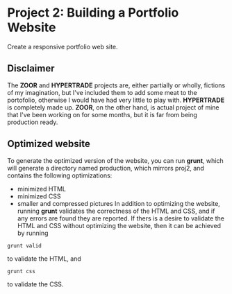 # Project 2: Building a Portfolio Website

Create a responsive portfolio web site.

## Disclaimer

The **ZOOR** and **HYPERTRADE** projects are, either partially or wholly,
fictions of my imagination, but I've included them to add some meat to the
portofolio, otherwise I would have had very little to play with. **HYPERTRADE**
is completely made up. **ZOOR**, on the other hand, is actual project of mine
that I've been working on for some months, but it is far from being production
ready.

## Optimized website

To generate the optimized version of the website, you can run **grunt**, which
will generate a directory named production, which mirrors proj2, and contains
the following optimizations:
* minimized HTML
* minimized CSS
* smaller and compressed pictures
In addition to optimizing the website, running **grunt** validates the
correctness of the HTML and CSS, and if any errors are found they are reported.
If thers is a desire to validate the HTML and CSS without optimizing the
website, then it can be achieved by running

```{bash}
grunt valid
```

to validate the HTML, and

```{bash}
grunt css
```

to validate the CSS.
